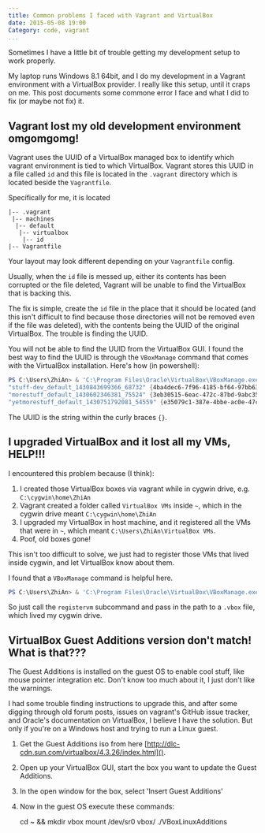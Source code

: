 ```yaml
---
title: Common problems I faced with Vagrant and VirtualBox
date: 2015-05-08 19:00
Category: code, vagrant
...
```


Sometimes I have a little bit of trouble getting my development setup to work properly.

My laptop runs Windows 8.1 64bit, and I do my development in a Vagrant environment with a VirtualBox provider.
I really like this setup, until it craps on me. This post documents some commone error I face and what I did to fix (or maybe not fix) it.

Vagrant lost my old development environment omgomgomg!
-----------------------------------------------------

Vagrant uses the UUID of a VirtualBox managed box to identify which vagrant environment is tied to which VirtualBox.
Vagrant stores this UUID in a file called `id` and this file is located in the `.vagrant` directory which is located beside the `Vagrantfile`.

Specifically for me, it is located

```
|-- .vagrant
 |-- machines
  |-- default
   |-- virtualbox
    |-- id
|-- Vagrantfile
```

Your layout may look different depending on your `Vagrantfile` config.

Usually, when the `id` file is messed up, either its contents has been corrupted or the file deleted, Vagrant will be unable to find the VirtualBox that is backing this.

The fix is simple, create the `id` file in the place that it should be located (and this isn't difficult to find because those directories will not be removed even if the file was deleted), with the contents being the UUID of the original VirtualBox. The trouble is finding the UUID.

You will not be able to find the UUID from the VirtualBox GUI. I found the best way to find the UUID is through the `VBoxManage` command that comes with the VirtualBox installation. Here's how (in powershell):

```powershell
PS C:\Users\ZhiAn> & 'C:\Program Files\Oracle\VirtualBox\VBoxManage.exe' list vms
"stuff-dev_default_1430843699366_68732" {4ba4dec6-7f96-4185-bf64-97bb6334c090}
"morestuff_default_1430602346381_75524" {3eb30515-6eac-472c-87bd-9abc3503031b}
"yetmorestuff_default_1430751792081_54559" {e35079c1-387e-4bbe-ac0e-47ce139fee7d}
```

The UUID is the string within the curly braces `{}`.

I upgraded VirtualBox and it lost all my VMs, HELP!!!
-----------------------------------------------------

I encountered this problem because (I think):

1. I created those VirtualBox boxes via vagrant while in cygwin drive, e.g. `C:\cygwin\home\ZhiAn`
2. Vagrant created a folder called `VirtualBox VMs` inside `~`, which in the cygwin drive meant `C:\cygwin\home\ZhiAn`
3. I upgraded my VirtualBox in host machine, and it registered all the VMs that were in `~`, which meant `C:\Users\ZhiAn\VirtualBox VMs`.
4. Poof, old boxes gone!

This isn't too difficult to solve, we just had to register those VMs that lived inside cygwin, and let VirtualBox know about them.

I found that a `VBoxManage` command is helpful here.

```powershell
PS C:\Users\ZhiAn> & 'C:\Program Files\Oracle\VirtualBox\VBoxManage.exe' registervm 'C:\cygwin\home\ZhiAn\VirtualBox VMs\box\box.vbox'
```

So just call the `registervm` subcommand and pass in the path to a `.vbox` file, which lived my cygwin drive.

VirtualBox Guest Additions version don't match! What is that???
---------------------------------------------------------------

The Guest Additions is installed on the guest OS to enable cool stuff, like mouse pointer integration etc. Don't know too much about it, I just don't like the warnings.

I had some trouble finding instructions to upgrade this, and after some digging through old forum posts, issues on vagrant's GitHub issue tracker, and Oracle's documentation on VirtualBox, I believe I have the solution. But only if you're on a Windows host and trying to run a Linux guest.

1. Get the Guest Additions iso from here [http://dlc-cdn.sun.com/virtualbox/4.3.26/index.html]().
2. Open up your VirtualBox GUI, start the box you want to update the Guest Additions.
3. In the open window for the box, select 'Insert Guest Additions'
4. Now in the guest OS execute these commands:

    cd ~ && mkdir vbox
    mount /dev/sr0 vbox/
    ./VBoxLinuxAdditions

